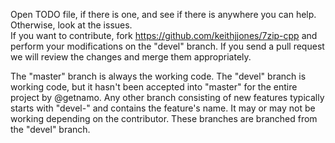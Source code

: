Open TODO file, if there is one, and see if there is anywhere you can help.  Otherwise, look at the issues.  
If you want to contribute, fork https://github.com/keithjjones/7zip-cpp and perform your modifications on the "devel" branch.
If you send a pull request we will review the changes and merge them appropriately.

The "master" branch is always the working code.  The "devel" branch is working code, but it hasn't been accepted into "master" for the entire project by @getnamo.
Any other branch consisting of new features typically starts with "devel-" and contains the feature's name.  It may or may not be working depending on the contributor.  These
branches are branched from the "devel" branch.